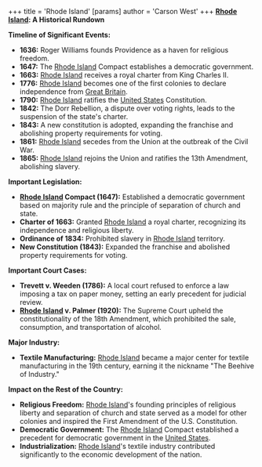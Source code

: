 +++
 title = 'Rhode Island'
[params]
	author = 'Carson West'
+++
**[Rhode Island](./../rhode-island/): A Historical Rundown**

**Timeline of Significant Events:**

* **1636:** Roger Williams founds Providence as a haven for religious freedom.
* **1647:** The [Rhode Island](./../rhode-island/) Compact establishes a democratic government.
* **1663:** [Rhode Island](./../rhode-island/) receives a royal charter from King Charles II.
* **1776:** [Rhode Island](./../rhode-island/) becomes one of the first colonies to declare independence from [Great Britain](./../great-britain/).
* **1790:** [Rhode Island](./../rhode-island/) ratifies the [United States](./../united-states/) Constitution.
* **1842:** The Dorr Rebellion, a dispute over voting rights, leads to the suspension of the state's charter.
* **1843:** A new constitution is adopted, expanding the franchise and abolishing property requirements for voting.
* **1861:** [Rhode Island](./../rhode-island/) secedes from the Union at the outbreak of the Civil War.
* **1865:** [Rhode Island](./../rhode-island/) rejoins the Union and ratifies the 13th Amendment, abolishing slavery.

**Important Legislation:**

* **[Rhode Island](./../rhode-island/) Compact (1647):** Established a democratic government based on majority rule and the principle of separation of church and state.
* **Charter of 1663:** Granted [Rhode Island](./../rhode-island/) a royal charter, recognizing its independence and religious liberty.
* **Ordinance of 1834:** Prohibited slavery in [Rhode Island](./../rhode-island/) territory.
* **New Constitution (1843):** Expanded the franchise and abolished property requirements for voting.

**Important Court Cases:**

* **Trevett v. Weeden (1786):** A local court refused to enforce a law imposing a tax on paper money, setting an early precedent for judicial review.
* **[Rhode Island](./../rhode-island/) v. Palmer (1920):** The Supreme Court upheld the constitutionality of the 18th Amendment, which prohibited the sale, consumption, and transportation of alcohol.

**Major Industry:**

* **Textile Manufacturing:** [Rhode Island](./../rhode-island/) became a major center for textile manufacturing in the 19th century, earning it the nickname "The Beehive of Industry."

**Impact on the Rest of the Country:**

* **Religious Freedom:** [Rhode Island](./../rhode-island/)'s founding principles of religious liberty and separation of church and state served as a model for other colonies and inspired the First Amendment of the U.S. Constitution.
* **Democratic Government:** The [Rhode Island](./../rhode-island/) Compact established a precedent for democratic government in the [United States](./../united-states/).
* **Industrialization:** [Rhode Island](./../rhode-island/)'s textile industry contributed significantly to the economic development of the nation.